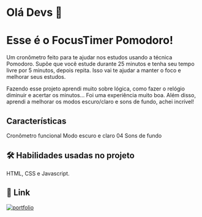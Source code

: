 # Olá Devs 👋

# Esse é o FocusTimer Pomodoro!

Um cronômetro feito para te ajudar nos estudos usando a técnica Pomodoro. Supõe que você estude durante 25 minutos e tenha seu tempo livre por 5 minutos, depois repita. Isso vai te ajudar a manter o foco e melhorar seus estudos.

Fazendo esse projeto aprendi muito sobre lógica, como fazer o relógio diminuir e acertar os minutos... Foi uma experiência muito boa. Além disso, aprendi a melhorar os modos escuro/claro e sons de fundo, achei incrível!

## Características
  Cronômetro funcional
  Modo escuro e claro
  04 Sons de fundo

## 🛠 Habilidades usadas no projeto
HTML, CSS e Javascript.

## 🔗 Link
[![portfolio](https://img.shields.io/badge/my_portfolio-000?style=for-the-badge&logo=ko-fi&logoColor=white)](https://github.com/leandrodemello)
